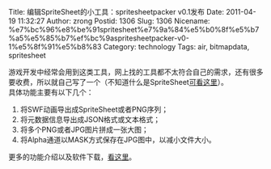 Title: 编辑SpriteSheet的小工具：spritesheetpacker v0.1发布
Date: 2011-04-19 11:32:27
Author: zrong
Postid: 1306
Slug: 1306
Nicename: %e7%bc%96%e8%be%91spritesheet%e7%9a%84%e5%b0%8f%e5%b7%a5%e5%85%b7%ef%bc%9aspritesheetpacker-v0-1%e5%8f%91%e5%b8%83
Category: technology
Tags: air, bitmapdata, spritesheet

游戏开发中经常会用到这类工具，网上找的工具都不太符合自己的需求，还有很多要收费，所以就自己写了一个（不知道什么是SpriteSheet[可看这里](http://www.google.com/search?sourceid=chrome&ie=UTF-8&q=spritesheet)）。  
具体功能主要有以下几个：

1.  将SWF动画导出成SpriteSheet或者PNG序列；
2.  将元数据信息导出成JSON格式或文本格式；
3.  将多个PNG或者JPG图片拼成一张大图；
4.  将Alpha通道以MASK方式保存在JPG图中，以减小文件大小。

更多的功能介绍以及软件下载，[看这里](http://zengrong.net/spritesheetpacker "SpriteSheetPacker")。

